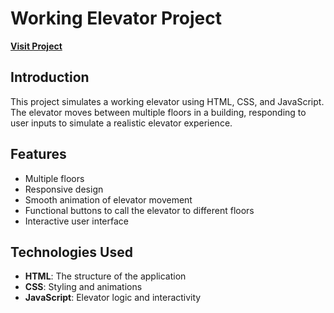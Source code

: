 # Working Elevator Project
<a href="https://bhavyank89.github.io/elevatorSystem/"><b>Visit Project</b></a>

## Introduction

This project simulates a working elevator using HTML, CSS, and JavaScript. The elevator moves between multiple floors in a building, responding to user inputs to simulate a realistic elevator experience.

## Features

- Multiple floors
- Responsive design
- Smooth animation of elevator movement
- Functional buttons to call the elevator to different floors
- Interactive user interface

## Technologies Used

- **HTML**: The structure of the application
- **CSS**: Styling and animations
- **JavaScript**: Elevator logic and interactivity
